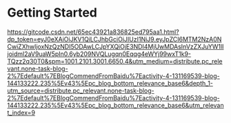 # Getting Started

https://gitcode.csdn.net/65ec43921a836825ed795aa1.html?dp_token=eyJ0eXAiOiJKV1QiLCJhbGciOiJIUzI1NiJ9.eyJpZCI6MTM2NzA0NCwiZXhwIjoxNzQzNDI5ODAwLCJpYXQiOjE3NDI4MjUwMDAsInVzZXJuYW1lIjoidml2aV9uaW5pIn0.6yb209NVQLugqn0Eqqg4eWYj99wxT1k9-TQzz2q30T0&spm=1001.2101.3001.6650.4&utm_medium=distribute.pc_relevant.none-task-blog-2%7Edefault%7EBlogCommendFromBaidu%7Eactivity-4-131169539-blog-144133222.235%5Ev43%5Epc_blog_bottom_relevance_base6&depth_1-utm_source=distribute.pc_relevant.none-task-blog-2%7Edefault%7EBlogCommendFromBaidu%7Eactivity-4-131169539-blog-144133222.235%5Ev43%5Epc_blog_bottom_relevance_base6&utm_relevant_index=9